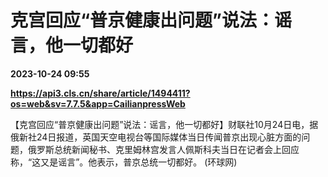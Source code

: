 # 克宫回应“普京健康出问题”说法：谣言，他一切都好

**2023-10-24 09:55**

**https://api3.cls.cn/share/article/1494411?os=web&sv=7.7.5&app=CailianpressWeb**

【克宫回应“普京健康出问题”说法：谣言，他一切都好】财联社10月24日电，据俄新社24日报道，英国天空电视台等国际媒体当日传闻普京出现心脏方面的问题，俄罗斯总统新闻秘书、克里姆林宫发言人佩斯科夫当日在记者会上回应称，“这又是谣言”。他表示，普京总统一切都好。 (环球网)
